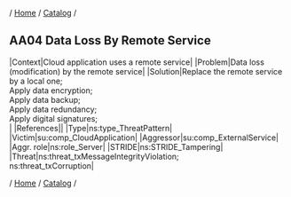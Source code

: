 / [Home](/acctp/) / [Catalog](/acctp/catalog/) /

## AA04 Data Loss By Remote Service

|Context|Cloud application uses a remote service|
|Problem|Data loss (modification) by the remote service|
|Solution|Replace the remote service by a local one;<br /> Apply data encryption;<br /> Apply data backup;<br /> Apply data redundancy;<br /> Apply digital signatures;<br />|
|References||
|Type|ns:type_ThreatPattern|
|Victim|su:comp_CloudApplication|
|Aggressor|su:comp_ExternalService|
|Aggr. role|ns:role_Server|
|STRIDE|ns:STRIDE_Tampering|
|Threat|ns:threat_txMessageIntegrityViolation;<br /> ns:threat_txCorruption|

/ [Home](/acctp/) / [Catalog](/acctp/catalog/) /
